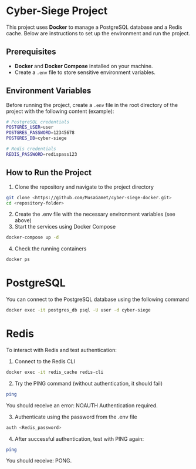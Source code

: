# Cyber-Siege Project

This project uses **Docker** to manage a PostgreSQL database and a Redis cache. Below are instructions to set up the environment and run the project.

## Prerequisites

- **Docker** and **Docker Compose** installed on your machine.
- Create a `.env` file to store sensitive environment variables.

## Environment Variables

Before running the project, create a `.env` file in the root directory of the project with the following content (example):

```bash
# PostgreSQL credentials
POSTGRES_USER=user
POSTGRES_PASSWORD=12345678
POSTGRES_DB=cyber-siege

# Redis credentials
REDIS_PASSWORD=redispass123
```

## How to Run the Project
1. Clone the repository and navigate to the project directory
```bash
git clone <https://github.com/MusaGamet/cyber-siege-docker.git>
cd <repository-folder>
```
2. Create the .env file with the necessary environment variables (see above)
3. Start the services using Docker Compose
```bash
docker-compose up -d
```
4. Check the running containers
```bash
docker ps
```
# PostgreSQL
You can connect to the PostgreSQL database using the following command
```bash
docker exec -it postgres_db psql -U user -d cyber-siege
```
# Redis
To interact with Redis and test authentication:
1. Connect to the Redis CLI
```bash
docker exec -it redis_cache redis-cli
```
2. Try the PING command (without authentication, it should fail)
```bash
ping
```
You should receive an error: NOAUTH Authentication required.

3. Authenticate using the password from the .env file
```bash
auth <Redis_password>
```
4. After successful authentication, test with PING again:
```bash
ping
```
You should receive: PONG.

